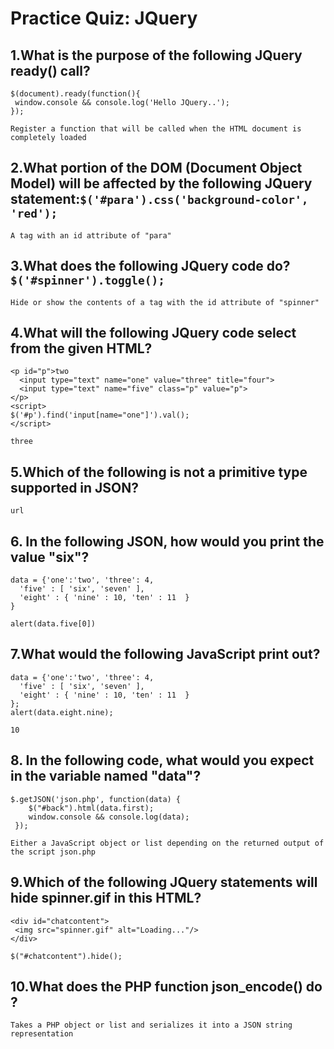 # Practice Quiz: JQuery

## 1.What is the purpose of the following JQuery ready() call?
``` 
$(document).ready(function(){
 window.console && console.log('Hello JQuery..');
});
```

    Register a function that will be called when the HTML document is completely loaded



## 2.What portion of the DOM (Document Object Model) will be affected by the following JQuery statement:`$('#para').css('background-color', 'red');`

    A tag with an id attribute of "para"

## 3.What does the following JQuery code do? `$('#spinner').toggle();`

    Hide or show the contents of a tag with the id attribute of "spinner"

## 4.What will the following JQuery code select from the given HTML?

```
<p id="p">two
  <input type="text" name="one" value="three" title="four">
  <input type="text" name="five" class="p" value="p">
</p>
<script>
$('#p').find('input[name="one"]').val();
</script>
```

    three


## 5.Which of the following is not a primitive type supported in JSON?

    url


## 6. In the following JSON, how would you print the value "six"?

``` 
data = {'one':'two', 'three': 4,
  'five' : [ 'six', 'seven' ],
  'eight' : { 'nine' : 10, 'ten' : 11  }
}
```

    alert(data.five[0])


## 7.What would the following JavaScript print out?
```
data = {'one':'two', 'three': 4,
  'five' : [ 'six', 'seven' ],
  'eight' : { 'nine' : 10, 'ten' : 11  }
};
alert(data.eight.nine);
```

    10

## 8. In the following code, what would you expect in the variable named "data"?

``` 
$.getJSON('json.php', function(data) {
    $("#back").html(data.first);
    window.console && console.log(data);
 });
```

    Either a JavaScript object or list depending on the returned output of the script json.php

## 9.Which of the following JQuery statements will hide spinner.gif in this HTML?

```
<div id="chatcontent">
 <img src="spinner.gif" alt="Loading..."/>
</div>
```

    $("#chatcontent").hide();



## 10.What does the PHP function json_encode() do ?

    Takes a PHP object or list and serializes it into a JSON string representation
